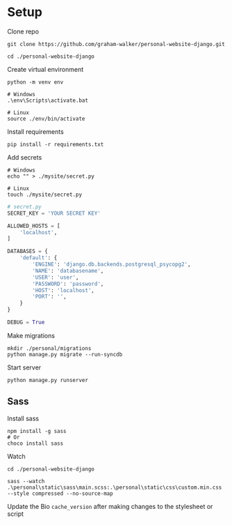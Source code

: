 # Setup

Clone repo
```
git clone https://github.com/graham-walker/personal-website-django.git

cd ./personal-website-django
```
Create virtual environment
```
python -m venv env

# Windows
.\env\Scripts\activate.bat

# Linux
source ./env/bin/activate
```

Install requirements
```
pip install -r requirements.txt
```

Add secrets
```
# Windows
echo "" > ./mysite/secret.py

# Linux
touch ./mysite/secret.py
```
```python
# secret.py
SECRET_KEY = 'YOUR SECRET KEY'

ALLOWED_HOSTS = [
    'localhost',
]

DATABASES = {
    'default': {
        'ENGINE': 'django.db.backends.postgresql_psycopg2',
        'NAME': 'databasename',
        'USER': 'user',
        'PASSWORD': 'password',
        'HOST': 'localhost',
        'PORT': '',
    }
}

DEBUG = True
```
Make migrations
```
mkdir ./personal/migrations
python manage.py migrate --run-syncdb
```


Start server
```
python manage.py runserver
```


## Sass
Install sass
```
npm install -g sass
# Or
choco install sass
```
Watch
```
cd ./personal-website-django

sass --watch .\personal\static\sass\main.scss:.\personal\static\css\custom.min.css --style compressed --no-source-map
```

Update the Bio `cache_version` after making changes to the stylesheet or script
